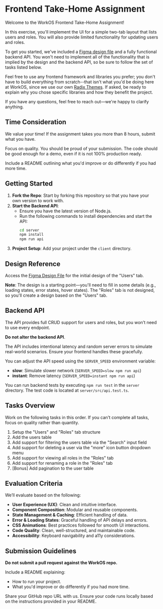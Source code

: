 # Frontend Take-Home Assignment

Welcome to the WorkOS Frontend Take-Home Assignment! 

In this exercise, you'll implement the UI for a simple two-tab layout that lists users and roles. You will also provide limited functionality for updating users and roles.

To get you started, we've included a [Figma design file](https://www.figma.com/design/fx1owLKquaBVfw6kt0Dy94/WorkOS---Frontend-Take-Home-Assignment?node-id=1-40&node-type=canvas&t=MiCSu7HNzqbeCLZ9-0) and a fully functional backend API. You won't need to implement all of the functionality that is implied by the design and the backend API, so be sure to follow the set of tasks listed below.

Feel free to use any frontend framework and libraries you prefer; you don't have to build everything from scratch--that isn't what you'd be doing here at WorkOS, since we use our own [Radix Themes](https://www.radix-ui.com/). If asked, be ready to explain why you chose specific libraries and how they benefit the project.

If you have any questions, feel free to reach out—we're happy to clarify anything.


## Time Consideration

We value your time! If the assignment takes you more than 8 hours, submit what you have.

Focus on quality. You should be proud of your submission. The code should be good enough for a demo, even if it is not 100% production ready.

Include a README outlining what you'd improve or do differently if you had more time.


## Getting Started

1. **Fork the Repo**: Start by forking this repository so that you have your own version to work with.
2. **Start the Backend API**:
   - Ensure you have the latest version of Node.js.
   - Run the following commands to install dependencies and start the API:
     ```bash
     cd server
     npm install
     npm run api
     ```
3. **Project Setup**: Add your project under the `client` directory.


## Design Reference

Access the [Figma Design File](https://www.figma.com/design/fx1owLKquaBVfw6kt0Dy94/WorkOS---Frontend-Take-Home-Assignment?node-id=1-40&node-type=canvas&t=MiCSu7HNzqbeCLZ9-0) for the initial design of the "Users" tab. 

**Note**: The design is a starting point—you'll need to fill in some details (e.g., loading states, error states, hover states). The "Roles" tab is not designed, so you'll create a design based on the "Users" tab.


## Backend API

The API provides full CRUD support for users and roles, but you won’t need to use every endpoint.

**Do not alter the backend API**.

The API includes intentional latency and random server errors to simulate real-world scenarios. Ensure your frontend handles these gracefully.

You can adjust the API speed using the `SERVER_SPEED` environment variable:
  - **slow**: Simulate slower network (`SERVER_SPEED=slow npm run api`)
  - **instant**: Remove latency (`SERVER_SPEED=instant npm run api`)

You can run backend tests by executing `npm run test` in the `server` directory. The test code is located at `server/src/api.test.ts`.


## Tasks Overview

Work on the following tasks in this order. If you can’t complete all tasks, focus on quality rather than quantity.

1. Setup the "Users" and "Roles" tab structure
2. Add the users table
3. Add support for filtering the users table via the "Search" input field
4. Add support for deleting a user via the "more" icon button dropdown menu
5. Add support for viewing all roles in the "Roles" tab
6. Add support for renaming a role in the "Roles" tab
7. [Bonus] Add pagination to the user table


## Evaluation Criteria

We’ll evaluate based on the following:

- **User Experience (UX)**: Clean and intuitive interface.
- **Component Composition**: Modular and reusable components.
- **State Management & Caching**: Efficient handling of data.
- **Error & Loading States**: Graceful handling of API delays and errors.
- **CSS Animations**: Best practices followed for smooth UI interactions.
- **Code Quality**: Clean, well-structured, and maintainable code.
- **Accessibility**: Keyboard navigability and a11y considerations.


## Submission Guidelines

**Do not submit a pull request against the WorkOS repo.**

Include a README explaining:
  - How to run your project.
  - What you'd improve or do differently if you had more time.

Share your GitHub repo URL with us. Ensure your code runs locally based on the instructions provided in your README.
